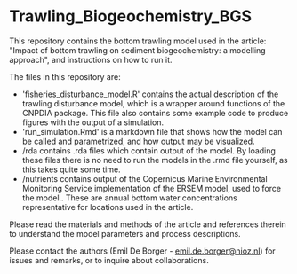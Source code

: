 # Trawling_Biogeochemistry_BGS

This repository contains the bottom trawling model used in the article:
"Impact of bottom trawling on sediment biogeochemistry: a modelling approach",
and instructions on how to run it.

The files in this repository are:

- 'fisheries_disturbance_model.R' contains the actual description of the trawling 
disturbance model, which is a wrapper around functions of the CNPDIA package.
This file also contains some example code to produce figures with the output of a 
simulation.
- 'run_simulation.Rmd' is a markdown file that shows how the model can be called
and parametrized, and how output may be visualized.
- /rda contains .rda files which contain output of the model. By loading these files
there is no need to run the models in the .rmd file yourself, as this takes quite 
some time.
- /nutrients contains output of the Copernicus Marine Environmental Monitoring Service
implementation of the ERSEM model, used to force the model.. These are annual bottom
water concentrations representative for locations used in the article.

Please read the materials and methods of the article and references therein to
understand the model parameters and process descriptions.

Please contact the authors (Emil De Borger - emil.de.borger@nioz.nl) for issues and
remarks, or to inquire about collaborations.
